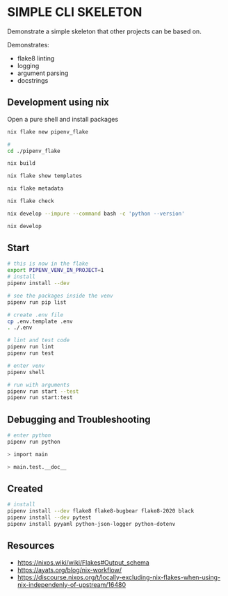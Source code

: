 # SIMPLE CLI SKELETON

Demonstrate a simple skeleton that other projects can be based on.  

Demonstrates:

* flake8 linting
* logging
* argument parsing
* docstrings

## Development using nix

Open a pure shell and install packages

```sh
nix flake new pipenv_flake

# 
cd ./pipenv_flake

nix build 

nix flake show templates

nix flake metadata

nix flake check

nix develop --impure --command bash -c 'python --version'

nix develop
```

## Start

```sh
# this is now in the flake
export PIPENV_VENV_IN_PROJECT=1
# install
pipenv install --dev

# see the packages inside the venv
pipenv run pip list

# create .env file
cp .env.template .env
. ./.env

# lint and test code
pipenv run lint
pipenv run test

# enter venv
pipenv shell

# run with arguments
pipenv run start --test
pipenv run start:test 
```

## Debugging and Troubleshooting

```sh
# enter python
pipenv run python

> import main

> main.test.__doc__
```

## Created

```sh
# install
pipenv install --dev flake8 flake8-bugbear flake8-2020 black
pipenv install --dev pytest 
pipenv install pyyaml python-json-logger python-dotenv
```

## Resources

* https://nixos.wiki/wiki/Flakes#Output_schema
* https://ayats.org/blog/nix-workflow/
* https://discourse.nixos.org/t/locally-excluding-nix-flakes-when-using-nix-independenly-of-upstream/16480
